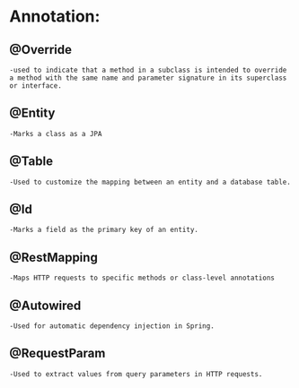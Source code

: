 # Annotation:


## @Override
    -used to indicate that a method in a subclass is intended to override a method with the same name and parameter signature in its superclass or interface. 

## @Entity
    -Marks a class as a JPA

## @Table
    -Used to customize the mapping between an entity and a database table.

## @Id
    -Marks a field as the primary key of an entity.
    
## @RestMapping
    -Maps HTTP requests to specific methods or class-level annotations
## @Autowired
    -Used for automatic dependency injection in Spring.

## @RequestParam
    -Used to extract values from query parameters in HTTP requests.

